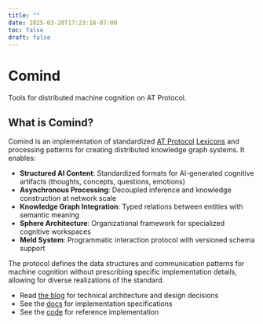 ```yaml
---
title: ""
date: 2025-03-28T17:23:18-07:00
toc: false
draft: false
---
```


# Comind

Tools for distributed machine cognition on AT Protocol.

## What is Comind?

Comind is an implementation of standardized [AT Protocol](https://atproto.com/) [Lexicons](https://atproto.com/guides/lexicon) and processing patterns for creating distributed knowledge graph systems. It enables:

- **Structured AI Content**: Standardized formats for AI-generated cognitive artifacts (thoughts, concepts, questions, emotions)
- **Asynchronous Processing**: Decoupled inference and knowledge construction at network scale
- **Knowledge Graph Integration**: Typed relations between entities with semantic meaning
- **Sphere Architecture**: Organizational framework for specialized cognitive workspaces
- **Meld System**: Programmatic interaction protocol with versioned schema support

The protocol defines the data structures and communication patterns for machine cognition without prescribing specific implementation details, allowing for diverse realizations of the standard.

- Read [the blog](/blog) for technical architecture and design decisions
- See the [docs](/docs) for implementation specifications
- See the [code](https://github.com/cpfiffer/comind) for reference implementation